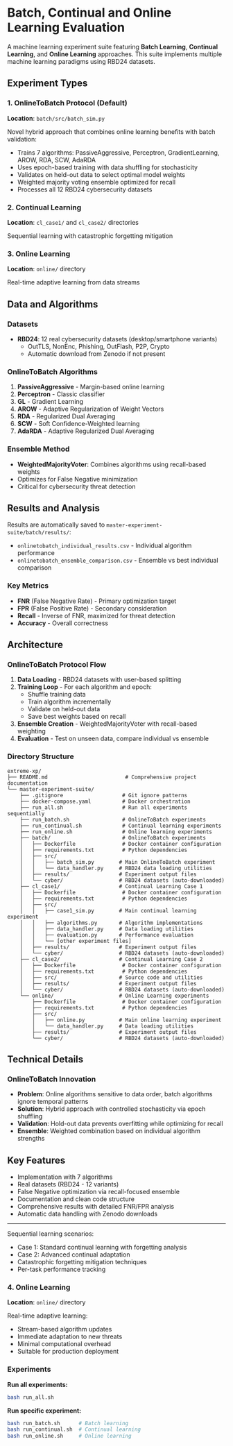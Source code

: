 # Batch, Continual and Online Learning Evaluation

A machine learning experiment suite featuring **Batch Learning**, **Continual Learning**, and **Online Learning** approaches. This suite implements multiple machine learning paradigms using RBD24 datasets. 

## Experiment Types

### 1. OnlineToBatch Protocol (Default)
**Location**: `batch/src/batch_sim.py`

Novel hybrid approach that combines online learning benefits with batch validation:
- Trains 7 algorithms: PassiveAggressive, Perceptron, GradientLearning, AROW, RDA, SCW, AdaRDA
- Uses epoch-based training with data shuffling for stochasticity
- Validates on held-out data to select optimal model weights
- Weighted majority voting ensemble optimized for recall
- Processes all 12 RBD24 cybersecurity datasets

### 2. Continual Learning
**Location**: `cl_case1/` and `cl_case2/` directories

Sequential learning with catastrophic forgetting mitigation

### 3. Online Learning  
**Location**: `online/` directory

Real-time adaptive learning from data streams

##  Data and Algorithms

### Datasets
- **RBD24**: 12 real cybersecurity datasets (desktop/smartphone variants)
  - OutTLS, NonEnc, Phishing, OutFlash, P2P, Crypto
  - Automatic download from Zenodo if not present

### OnlineToBatch Algorithms
1. **PassiveAggressive** - Margin-based online learning
2. **Perceptron** - Classic classifier  
3. **GL** - Gradient Learning
4. **AROW** - Adaptive Regularization of Weight Vectors
5. **RDA** - Regularized Dual Averaging
6. **SCW** - Soft Confidence-Weighted learning
7. **AdaRDA** - Adaptive Regularized Dual Averaging

### Ensemble Method
- **WeightedMajorityVoter**: Combines algorithms using recall-based weights
- Optimizes for False Negative minimization
- Critical for cybersecurity threat detection

## Results and Analysis

Results are automatically saved to `master-experiment-suite/batch/results/`:
- `onlinetobatch_individual_results.csv` - Individual algorithm performance
- `onlinetobatch_ensemble_comparison.csv` - Ensemble vs best individual comparison

### Key Metrics
- **FNR** (False Negative Rate) - Primary optimization target
- **FPR** (False Positive Rate) - Secondary consideration
- **Recall** - Inverse of FNR, maximized for threat detection
- **Accuracy** - Overall correctness

## Architecture

### OnlineToBatch Protocol Flow
1. **Data Loading** - RBD24 datasets with user-based splitting
2. **Training Loop** - For each algorithm and epoch:
   - Shuffle training data
   - Train algorithm incrementally  
   - Validate on held-out data
   - Save best weights based on recall
3. **Ensemble Creation** - WeightedMajorityVoter with recall-based weighting
4. **Evaluation** - Test on unseen data, compare individual vs ensemble

### Directory Structure
```
extreme-xp/
├── README.md                         # Comprehensive project documentation
└── master-experiment-suite/
    ├── .gitignore                   # Git ignore patterns
    ├── docker-compose.yaml          # Docker orchestration
    ├── run_all.sh                   # Run all experiments sequentially
    ├── run_batch.sh                 # OnlineToBatch experiments  
    ├── run_continual.sh             # Continual learning experiments
    ├── run_online.sh                # Online learning experiments
    ├── batch/                       # OnlineToBatch experiments
    │   ├── Dockerfile               # Docker container configuration
    │   ├── requirements.txt         # Python dependencies
    │   ├── src/
    │   │   ├── batch_sim.py        # Main OnlineToBatch experiment
    │   │   └── data_handler.py     # RBD24 data loading utilities
    │   ├── results/                # Experiment output files
    │   └── cyber/                  # RBD24 datasets (auto-downloaded)
    ├── cl_case1/                   # Continual Learning Case 1
    │   ├── Dockerfile               # Docker container configuration
    │   ├── requirements.txt         # Python dependencies
    │   ├── src/
    │   │   ├── case1_sim.py        # Main continual learning experiment
    │   │   ├── algorithms.py       # Algorithm implementations
    │   │   ├── data_handler.py     # Data loading utilities
    │   │   ├── evaluation.py       # Performance evaluation
    │   │   └── [other experiment files]
    │   ├── results/                # Experiment output files
    │   └── cyber/                  # RBD24 datasets (auto-downloaded)
    ├── cl_case2/                   # Continual Learning Case 2
    │   ├── Dockerfile               # Docker container configuration
    │   ├── requirements.txt         # Python dependencies
    │   ├── src/                    # Source code and utilities
    │   ├── results/                # Experiment output files
    │   └── cyber/                  # RBD24 datasets (auto-downloaded)
    └── online/                     # Online Learning experiments
        ├── Dockerfile               # Docker container configuration
        ├── requirements.txt         # Python dependencies
        ├── src/
        │   ├── online.py           # Main online learning experiment
        │   └── data_handler.py     # Data loading utilities
        ├── results/                # Experiment output files
        └── cyber/                  # RBD24 datasets (auto-downloaded)
```

## Technical Details

### OnlineToBatch Innovation
- **Problem**: Online algorithms sensitive to data order, batch algorithms ignore temporal patterns
- **Solution**: Hybrid approach with controlled stochasticity via epoch shuffling
- **Validation**: Hold-out data prevents overfitting while optimizing for recall
- **Ensemble**: Weighted combination based on individual algorithm strengths


## Key Features

- Implementation with 7 algorithms
- Real datasets (RBD24 - 12 variants)  
- False Negative optimization via recall-focused ensemble
- Documentation and clean code structure
- Comprehensive results with detailed FNR/FPR analysis
- Automatic data handling with Zenodo downloads
---

Sequential learning scenarios:
- Case 1: Standard continual learning with forgetting analysis
- Case 2: Advanced continual adaptation
- Catastrophic forgetting mitigation techniques
- Per-task performance tracking

### 4. Online Learning
**Location**: `online/` directory

Real-time adaptive learning:
- Stream-based algorithm updates
- Immediate adaptation to new threats
- Minimal computational overhead
- Suitable for production deployment

### Experiments

**Run all experiments:**
```bash
bash run_all.sh
```

**Run specific experiment:**
```bash
bash run_batch.sh      # Batch learning
bash run_continual.sh  # Continual learning  
bash run_online.sh     # Online learning
```

